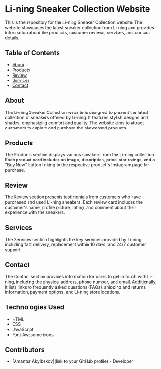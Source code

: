 # Li-ning Sneaker Collection Website

This is the repository for the Li-ning Sneaker Collection website. The website showcases the latest sneaker collection from Li-ning and provides information about the products, customer reviews, services, and contact details.

## Table of Contents

- [About](#about)
- [Products](#products)
- [Review](#review)
- [Services](#services)
- [Contact](#contact)

## About

The Li-ning Sneaker Collection website is designed to present the latest collection of sneakers offered by Li-ning. It features stylish designs and shades, emphasizing comfort and quality. The website aims to attract customers to explore and purchase the showcased products.

## Products

The Products section displays various sneakers from the Li-ning collection. Each product card includes an image, description, price, star ratings, and a "Buy Now" button linking to the respective product's Instagram page for purchase.

## Review

The Review section presents testimonials from customers who have purchased and used Li-ning sneakers. Each review card includes the customer's name, profile picture, rating, and comment about their experience with the sneakers.

## Services

The Services section highlights the key services provided by Li-ning, including fast delivery, replacement within 10 days, and 24/7 customer support.

## Contact

The Contact section provides information for users to get in touch with Li-ning, including the physical address, phone number, and email. Additionally, it lists links to frequently asked questions (FAQs), shipping and returns information, payment options, and Li-ning store locations.

## Technologies Used

- HTML
- CSS
- JavaScript
- Font Awesome icons

## Contributors

- [Amantur Akylbekov](link to your GitHub profile) - Developer


